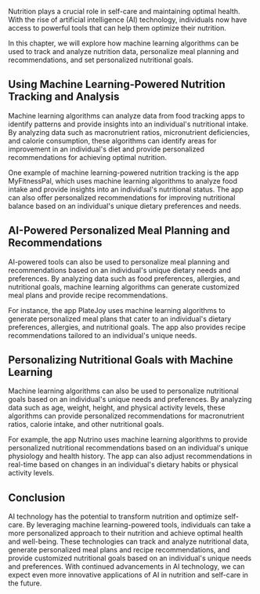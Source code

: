 
Nutrition plays a crucial role in self-care and maintaining optimal health. With the rise of artificial intelligence (AI) technology, individuals now have access to powerful tools that can help them optimize their nutrition.

In this chapter, we will explore how machine learning algorithms can be used to track and analyze nutrition data, personalize meal planning and recommendations, and set personalized nutritional goals.

Using Machine Learning-Powered Nutrition Tracking and Analysis
--------------------------------------------------------------

Machine learning algorithms can analyze data from food tracking apps to identify patterns and provide insights into an individual's nutritional intake. By analyzing data such as macronutrient ratios, micronutrient deficiencies, and calorie consumption, these algorithms can identify areas for improvement in an individual's diet and provide personalized recommendations for achieving optimal nutrition.

One example of machine learning-powered nutrition tracking is the app MyFitnessPal, which uses machine learning algorithms to analyze food intake and provide insights into an individual's nutritional status. The app can also offer personalized recommendations for improving nutritional balance based on an individual's unique dietary preferences and needs.

AI-Powered Personalized Meal Planning and Recommendations
---------------------------------------------------------

AI-powered tools can also be used to personalize meal planning and recommendations based on an individual's unique dietary needs and preferences. By analyzing data such as food preferences, allergies, and nutritional goals, machine learning algorithms can generate customized meal plans and provide recipe recommendations.

For instance, the app PlateJoy uses machine learning algorithms to generate personalized meal plans that cater to an individual's dietary preferences, allergies, and nutritional goals. The app also provides recipe recommendations tailored to an individual's unique needs.

Personalizing Nutritional Goals with Machine Learning
-----------------------------------------------------

Machine learning algorithms can also be used to personalize nutritional goals based on an individual's unique needs and preferences. By analyzing data such as age, weight, height, and physical activity levels, these algorithms can provide personalized recommendations for macronutrient ratios, calorie intake, and other nutritional goals.

For example, the app Nutrino uses machine learning algorithms to provide personalized nutritional recommendations based on an individual's unique physiology and health history. The app can also adjust recommendations in real-time based on changes in an individual's dietary habits or physical activity levels.

Conclusion
----------

AI technology has the potential to transform nutrition and optimize self-care. By leveraging machine learning-powered tools, individuals can take a more personalized approach to their nutrition and achieve optimal health and well-being. These technologies can track and analyze nutritional data, generate personalized meal plans and recipe recommendations, and provide customized nutritional goals based on an individual's unique needs and preferences. With continued advancements in AI technology, we can expect even more innovative applications of AI in nutrition and self-care in the future.
